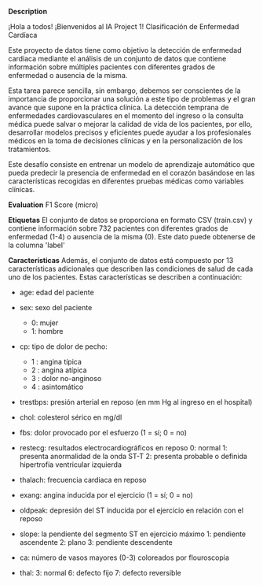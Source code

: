 **Description**

¡Hola a todos! ¡Bienvenidos al IA Project 1!
Clasificación de Enfermedad Cardíaca

Este proyecto de datos tiene como objetivo la detección de enfermedad cardiaca mediante el análisis de un conjunto de datos que contiene información sobre múltiples pacientes con diferentes grados de enfermedad o ausencia de la misma.

Esta tarea parece sencilla, sin embargo, debemos ser conscientes de la importancia de proporcionar una solución a este tipo de problemas y el gran avance que supone en la práctica clínica. La detección temprana de enfermedades cardiovasculares en el momento del ingreso o la consulta médica puede salvar o mejorar la calidad de vida de los pacientes, por ello, desarrollar modelos precisos y eficientes puede ayudar a los profesionales médicos en la toma de decisiones clínicas y en la personalización de los tratamientos.

Este desafío consiste en entrenar un modelo de aprendizaje automático que pueda predecir la presencia de enfermedad en el corazón basándose en las características recogidas en diferentes pruebas médicas como variables clínicas.

**Evaluation**
F1 Score (micro)

**Etiquetas**
El conjunto de datos se proporciona en formato CSV (train.csv) y contiene información sobre 732 pacientes con diferentes grados de enfermedad (1-4) o ausencia de la misma (0). Este dato puede obtenerse de la columna 'label'

**Características**
Además, el conjunto de datos está compuesto por 13 características adicionales que describen las condiciones de salud de cada uno de los pacientes. Estas características se describen a continuación:

- age: edad del paciente

- sex: sexo del paciente
    - 0: mujer
    - 1: hombre

- cp: tipo de dolor de pecho:
  - 1 : angina típica
  - 2 : angina atípica
  - 3 : dolor no-anginoso
  - 4 : asintomático

- trestbps: presión arterial en reposo (en mm Hg al ingreso en el hospital)

- chol: colesterol sérico en mg/dl

- fbs: dolor provocado por el esfuerzo (1 = sí; 0 = no)

- restecg: resultados electrocardiográficos en reposo
0: normal
1: presenta anormalidad de la onda ST-T
2: presenta probable o definida hipertrofia ventricular izquierda

- thalach: frecuencia cardiaca en reposo

- exang: angina inducida por el ejercicio (1 = sí; 0 = no)

- oldpeak: depresión del ST inducida por el ejercicio en relación con el reposo

- slope: la pendiente del segmento ST en ejercicio máximo
1: pendiente ascendente
2: plano
3: pendiente descendente

- ca: número de vasos mayores (0-3) coloreados por flouroscopia

- thal:
3: normal
6: defecto fijo
7: defecto reversible
